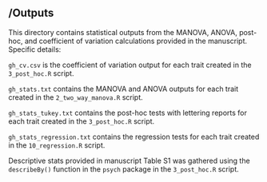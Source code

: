 ## /Outputs

This directory contains statistical outputs from the MANOVA, ANOVA, post-hoc, and coefficient of variation calculations provided in the manuscript. Specific details:

`gh_cv.csv` is the coefficient of variation output for each trait created in the `3_post_hoc.R` script.

`gh_stats.txt` contains the MANOVA and ANOVA outputs for each trait created in the `2_two_way_manova.R` script.

`gh_stats_tukey.txt` contains the post-hoc tests with lettering reports for each trait created in the `3_post_hoc.R` script.

`gh_stats_regression.txt` contains the regression tests for each trait created in the `10_regression.R` script.

Descriptive stats provided in manuscript Table S1 was gathered using the `describeBy()` function in the `psych` package in the `3_post_hoc.R` script.